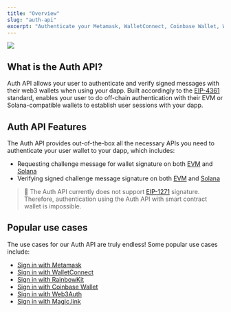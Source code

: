 ```yaml
---
title: "Overview"
slug: "auth-api"
excerpt: "Authenticate your Metamask, WalletConnect, Coinbase Wallet, Web3Auth and other web3 wallet provider to your dapp. Ethereum, Polygon, Avalanche, BNB Chain, Fantom, Cronos, Solana and their respective testnets are all supported."
---
```

![](https://files.readme.io/594b455-image.png)

## What is the Auth API?

Auth API allows your user to authenticate and verify signed messages with their web3 wallets when using your dapp. Built accordingly to the [EIP-4361](https://eips.ethereum.org/EIPS/eip-4361) standard, enables your user to do off-chain authentication with their EVM or Solana-compatible wallets to establish user sessions with your dapp.

## Auth API Features

The Auth API provides out-of-the-box all the necessary APIs you need to authenticate your user wallet to your dapp, which includes:

- Requesting challenge message for wallet signature on both [EVM](https://docs.moralis.io/reference/requestchallengeevm) and [Solana](https://docs.moralis.io/reference/requestchallengesolana)
- Verifying signed challenge message signature on both [EVM](https://swagger.moralis.io/auth/#/Challenge/verifyChallengeEvm) and [Solana](https://swagger.moralis.io/auth/#/Challenge/verifyChallengeSolana)

> 📘 The Auth API currently does not support [EIP-1271](https://eips.ethereum.org/EIPS/eip-1271) signature. Therefore, authentication using the Auth API with smart contract wallet is impossible.

## Popular use cases

The use cases for our Auth API are truly endless! Some popular use cases include:

- [Sign in with Metamask](https://docs.moralis.io/docs/sign-in-with-metamask)
- [Sign in with WalletConnect](https://docs.moralis.io/docs/sign-in-with-walletconnect)
- [Sign in with RainbowKit](https://docs.moralis.io/docs/sign-in-with-rainbowkit)
- [Sign in with Coinbase Wallet](https://docs.moralis.io/docs/sign-in-with-coinbase-wallet)
- [Sign in with Web3Auth](https://docs.moralis.io/docs/sign-in-with-web3authio)
- [Sign in with Magic.link](https://docs.moralis.io/docs/sign-in-with-magiclink)
